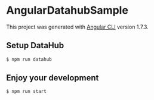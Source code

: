 # AngularDatahubSample

This project was generated with [Angular CLI](https://github.com/angular/angular-cli) version 1.7.3.

## Setup DataHub

```bash
$ npm run datahub
```

## Enjoy your development

```bash
$ npm run start
```
